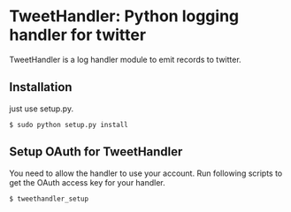 # TweetHandler: Python logging handler for twitter

TweetHandler is a log handler module to emit records to twitter.

## Installation

just use setup.py.

    $ sudo python setup.py install
   
## Setup OAuth for TweetHandler

You need to allow the handler to use your account. Run following scripts to get the OAuth access key for your handler. 

    $ tweethandler_setup


